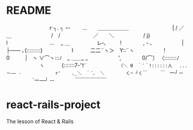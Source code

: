 # README

　　　　　　　　ｒ┐. ┐ ｰ-　　 ...　　＿＿＿＿＿＿
　　　　　　　　| / ／　　＿
　　　　　　　 /　/
　　　　　　／　　＼
　　　　　 / j｝　　　l　　　　　　　　...　 _ ＿
　　 　 　 レ‐､　 　 ! 　 　 　 , - ､
　　　　　 |　　　　 ├―― ､{:::::::::}
　　　　　 l　　　 二二¨ヽ＞　Y::¨ヽ
　　　　　！　0　　　|　ヽ ∨⌒ヽ:::ﾉ　_ ＿＿_ _
　　　　 　 ',　　　　0/⌒〕 〈::::::::ﾉ
　　　　　　 ヽ　　　 {:::::::7ｰ'`T´
　　　　　　　〈＼ 0　｀¨＾!::::::人 　...　　 －―― ‐
　　　　　　　r'　　 ､_＼　｀¨､　＼
　　 　 く⌒ ┘く￣　　　￣　`ー┘－
　　　　　`ー―┘ -‐　　　　￣￣￣￣￣￣

# react-rails-project
The lesson of React &amp; Rails
